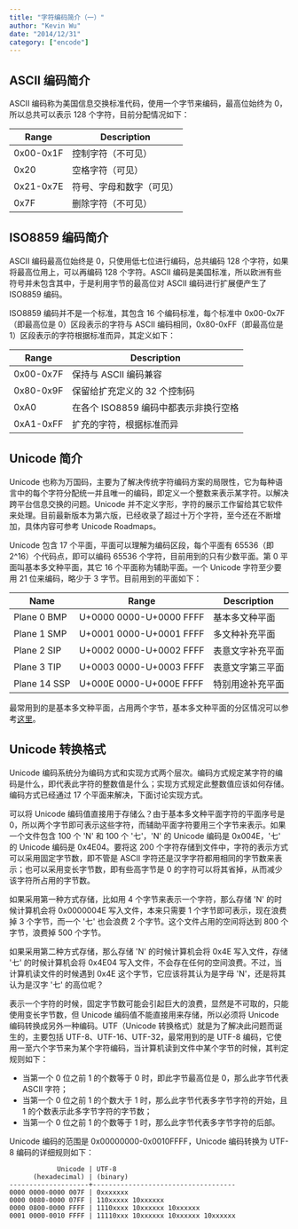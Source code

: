 ```yaml
---
title: "字符编码简介（一）"
author: "Kevin Wu"
date: "2014/12/31"
category: ["encode"]
---
```



## ASCII 编码简介

ASCII 编码称为美国信息交换标准代码，使用一个字节来编码，最高位始终为 0，所以总共可以表示 128 个字符，目前分配情况如下：

Range     | Description
--------- | ----------------------
0x00-0x1F | 控制字符（不可见）
0x20      | 空格字符（可见）
0x21-0x7E | 符号、字母和数字（可见）
0x7F      | 删除字符（不可见）

## ISO8859 编码简介

ASCII 编码最高位始终是 0，只使用低七位进行编码，总共编码 128 个字符，如果将最高位用上，可以再编码 128 个字符。ASCII 编码是美国标准，所以欧洲有些符号并未包含其中，于是利用字节的最高位对 ASCII 编码进行扩展便产生了 ISO8859 编码。

ISO8859 编码并不是一个标准，其包含 16 个编码标准，每个标准中 0x00-0x7F（即最高位是 0）区段表示的字符与 ASCII 编码相同，0x80-0xFF（即最高位是 1）区段表示的字符根据标准而异，其定义如下：

Range     | Description
--------- | ----------------------------------
0x00-0x7F | 保持与 ASCII 编码兼容
0x80-0x9F | 保留给扩充定义的 32 个控制码
0xA0      | 在各个 ISO8859 编码中都表示非换行空格
0xA1-0xFF | 扩充的字符，根据标准而异

## Unicode 简介

Unicode 也称为万国码，主要为了解决传统字符编码方案的局限性，它为每种语言中的每个字符分配统一并且唯一的编码，即定义一个整数来表示某字符。以解决跨平台信息交换的问题。Unicode 并不定义字形，字符的展示工作留给其它软件来处理。目前最新版本为第六版，已经收录了超过十万个字符，至今还在不断增加，具体内容可参考 Unicode Roadmaps。

Unicode 包含 17 个平面，平面可以理解为编码区段，每个平面有 65536（即 2^16）个代码点，即可以编码 65536 个字符，目前用到的只有少数平面。第 0 平面叫基本多文种平面，其它 16 个平面称为辅助平面。一个 Unicode 字符至少要用 21 位来编码，略少于 3 字节。目前用到的平面如下：

Name         | Range                   | Description
------------ | ----------------------- | --------------
Plane  0 BMP | U+0000 0000-U+0000 FFFF | 基本多文种平面
Plane  1 SMP | U+0001 0000-U+0001 FFFF | 多文种补充平面
Plane  2 SIP | U+0002 0000-U+0002 FFFF | 表意文字补充平面
Plane  3 TIP | U+0003 0000-U+0003 FFFF | 表意文字第三平面
Plane 14 SSP | U+000E 0000-U+000E FFFF | 特别用途补充平面

最常用到的是基本多文种平面，占用两个字节，基本多文种平面的分区情况可以参考[这里](https://unicode.org/roadmaps/bmp/)。

## Unicode 转换格式

Unicode 编码系统分为编码方式和实现方式两个层次。编码方式规定某字符的编码是什么，即代表此字符的整数值是什么；实现方式规定此整数值应该如何存储。编码方式已经通过 17 个平面来解决，下面讨论实现方式。

可以将 Unicode 编码值直接用于存储么？由于基本多文种平面字符的平面序号是 0，所以两个字节即可表示这些字符，而辅助平面字符要用三个字节来表示。如果一个文件包含 100 个 'N' 和 100 个 '七'，'N' 的 Unicode 编码是 0x004E，'七' 的 Unicode 编码是 0x4E04。要将这 200 个字符存储到文件中，字符的表示方式可以采用固定字节数，即不管是 ASCII 字符还是汉字字符都用相同的字节数来表示；也可以采用变长字节数，即有些高字节是 0 的字符可以将其省掉，从而减少该字符所占用的字节数。

如果采用第一种方式存储，比如用 4 个字节来表示一个字符，那么存储 'N' 的时候计算机会将 0x0000004E 写入文件，本来只需要 1 个字节即可表示，现在浪费掉 3 个字节，而一个 '七' 也会浪费 2 个字节。这个文件占用的空间将达到 800 个字节，浪费掉 500 个字节。

如果采用第二种方式存储，那么存储 'N' 的时候计算机会将 0x4E 写入文件，存储 '七' 的时候计算机会将 0x4E04 写入文件，不会存在任何的空间浪费。不过，当计算机读文件的时候遇到 0x4E 这个字节，它应该将其认为是字母 'N'，还是将其认为是汉字 '七' 的高位呢？

表示一个字符的时候，固定字节数可能会引起巨大的浪费，显然是不可取的，只能使用变长字节数，但 Unicode 编码值不能直接用来存储，所以必须将 Unicode 编码转换成另外一种编码。UTF（Unicode 转换格式）就是为了解决此问题而诞生的，主要包括 UTF-8、UTF-16、UTF-32，最常用到的是 UTF-8 编码，它使用一至六个字节来为某个字符编码，当计算机读到文件中某个字节的时候，其判定规则如下：

  * 当第一个 0 位之前 1 的个数等于 0 时，即此字节最高位是 0，那么此字节代表 ASCII 字符；
  * 当第一个 0 位之前 1 的个数大于 1 时，那么此字节代表多字节字符的开始，且 1 的个数表示此多字节字符的字节数；
  * 当第一个 0 位之前 1 的个数等于 1 时，那么此字节代表多字节字符的后部。

Unicode 编码的范围是 0x00000000-0x0010FFFF，Unicode 编码转换为 UTF-8 编码的详细规则如下：

~~~
            Unicode | UTF-8
      (hexadecimal) | (binary)
--------------------+------------------------------------
0000 0000-0000 007F | 0xxxxxxx
0000 0080-0000 07FF | 110xxxxx 10xxxxxx
0000 0800-0000 FFFF | 1110xxxx 10xxxxxx 10xxxxxx
0001 0000-0010 FFFF | 11110xxx 10xxxxxx 10xxxxxx 10xxxxxx
~~~
